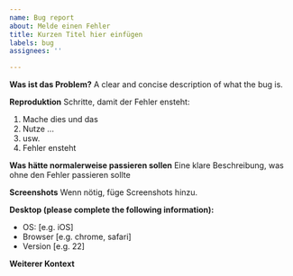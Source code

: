 ```yaml
---
name: Bug report
about: Melde einen Fehler
title: Kurzen Titel hier einfügen
labels: bug
assignees: ''

---
```


**Was ist das Problem?**
A clear and concise description of what the bug is.

**Reproduktion**
Schritte, damit der Fehler ensteht:
1. Mache dies und das
2. Nutze ...
3. usw.
4. Fehler ensteht

**Was hätte normalerweise passieren sollen**
Eine klare Beschreibung, was ohne den Fehler passieren sollte

**Screenshots**
Wenn nötig, füge Screenshots hinzu.

**Desktop (please complete the following information):**
 - OS: [e.g. iOS]
 - Browser [e.g. chrome, safari]
 - Version [e.g. 22]


**Weiterer Kontext**
<!--Nur wenn nötig-->
